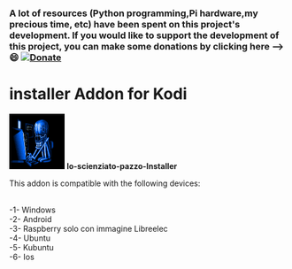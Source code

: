 ### **A lot of resources (Python programming,Pi hardware,my precious time, etc) have been spent on this project's development. If you would like to support the development of this project, you can make some donations by clicking here --> :smile:** [![Donate](https://img.shields.io/badge/Donate-PayPal-green.svg)](https://www.paypal.com/donate/?hosted_button_id=HQ6KGF3PVSAPG)
# installer Addon for Kodi
<img src="https://github.com/aandroide/installer/blob/master/lo-scienziato-pazzo-installer/fanart.gif"
alt="Delete image" width="100" height="100" />
<b>lo-scienziato-pazzo-Installer</b>

<p> This addon is compatible with the following devices:</p> 
<br>
-1- Windows
<br>
-2- Android
<br>
-3- Raspberry solo con immagine Libreelec
<br>
-4- Ubuntu
<br>
-5- Kubuntu
<br>
-6- Ios
<br>

